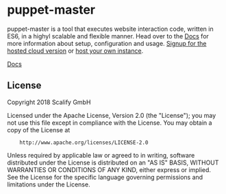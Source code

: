 # puppet-master

puppet-master is a tool that executes website interaction code, written in ES6, in a highyl scalable and flexible manner. Head over to the [Docs](https://docs.puppet-master.io) for more information about setup, configuration and usage. [Signup for the hosted cloud version](https://puppet-master.io/register) or [host your own instance](https://docs.puppet-master.io/#/self_hosted).

[Docs](https://docs.puppet-master.io)


## License

Copyright 2018 Scalify GmbH

Licensed under the Apache License, Version 2.0 (the "License");
you may not use this file except in compliance with the License.
You may obtain a copy of the License at

		http://www.apache.org/licenses/LICENSE-2.0

Unless required by applicable law or agreed to in writing, software
distributed under the License is distributed on an "AS IS" BASIS,
WITHOUT WARRANTIES OR CONDITIONS OF ANY KIND, either express or implied.
See the License for the specific language governing permissions and
limitations under the License.
